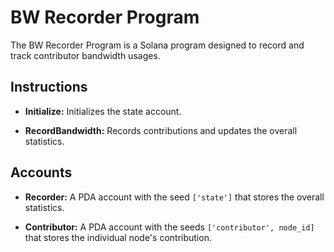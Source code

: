 # BW Recorder Program

The BW Recorder Program is a Solana program designed to record and track contributor bandwidth usages.

## Instructions

- **Initialize:**
  Initializes the state account.

- **RecordBandwidth:**
  Records contributions and updates the overall statistics.

## Accounts

- **Recorder:**
  A PDA account with the seed `['state']` that stores the overall statistics.

- **Contributor:**
  A PDA account with the seeds `['contributor', node_id]` that stores the individual node's contribution.
